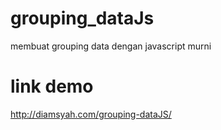 # grouping_dataJs
 membuat grouping data dengan javascript murni
# link demo
 http://diamsyah.com/grouping-dataJS/
